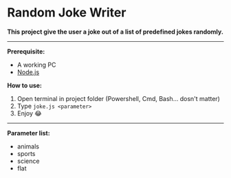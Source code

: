 # Random Joke Writer

**This project give the user a joke out of a list of predefined jokes randomly.**

---

**Prerequisite:**

- A working PC
- [Node.js](https://nodejs.org/en/download)

**How to use:**

1. Open terminal in project folder (Powershell, Cmd, Bash... dosn't matter)
2. Type `joke.js <parameter>`
3. Enjoy 😂

---

**Parameter list:**

- animals
- sports
- science
- flat
